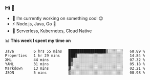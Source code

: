 ### Hi 👋

<!--
**nodejh/nodejh** is a ✨ _special_ ✨ repository because its `README.md` (this file) appears on your GitHub profile.

Here are some ideas to get you started:

- 🔭 I’m currently working on ...
- 🌱 I’m currently learning ...
- 👯 I’m looking to collaborate on ...
- 🤔 I’m looking for help with ...
- 💬 Ask me about ...
- 📫 How to reach me: ...
- 😄 Pronouns: ...
- ⚡ Fun fact: ...
-->

- 🔭 I’m currently working on something cool :wink:
- ⚡ Node.js, Java, Go :thought_balloon:
- 🤖 Serverless, Kubernetes, Cloud Native

📊 **This week I spent my time on**

<!--START_SECTION:waka-->

```text
Java         6 hrs 55 mins   █████████████████▒░░░░░░░   68.89 %
Properties   1 hr 29 mins    ███▓░░░░░░░░░░░░░░░░░░░░░   14.84 %
XML          44 mins         █▓░░░░░░░░░░░░░░░░░░░░░░░   07.32 %
YAML         31 mins         █▒░░░░░░░░░░░░░░░░░░░░░░░   05.18 %
Markdown     13 mins         ▓░░░░░░░░░░░░░░░░░░░░░░░░   02.21 %
JSON         5 mins          ▒░░░░░░░░░░░░░░░░░░░░░░░░   00.98 %
```

<!--END_SECTION:waka-->


<!--
:traffic_light: **Visitors**

![visitors](https://visitor-badge.glitch.me/badge?page_id=nodejh.nodejh)
-->
